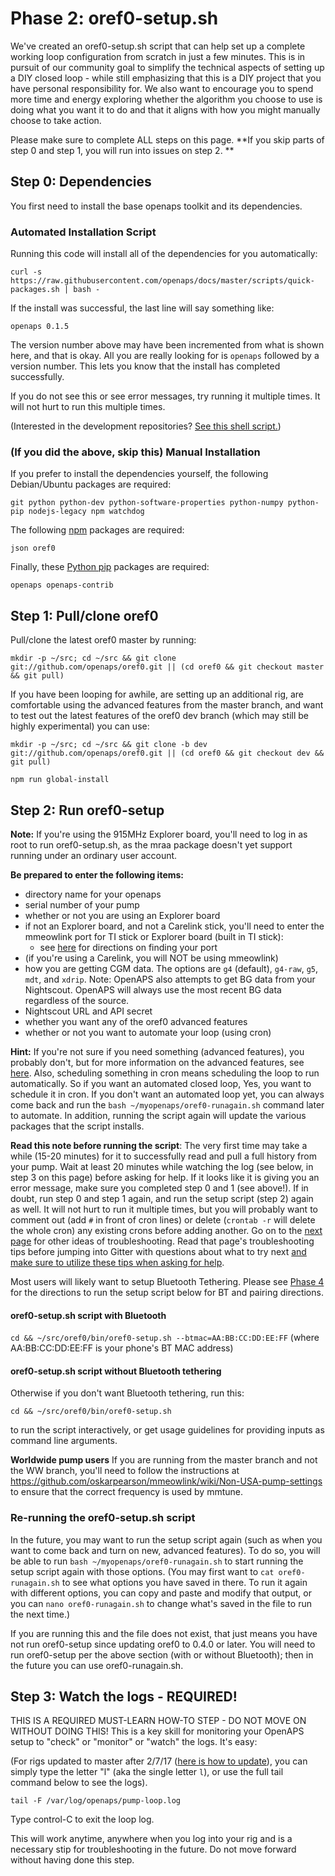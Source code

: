 # Phase 2: oref0-setup.sh

We've created an oref0-setup.sh script that can help set up a complete working loop configuration from scratch in just a few minutes. This is in pursuit of our community goal to simplify the technical aspects of setting up a DIY closed loop - while still emphasizing that this is a DIY project that you have personal responsibility for. We also want to encourage you to spend more time and energy exploring whether the algorithm you choose to use is doing what you want it to do and that it aligns with how you might manually choose to take action.

Please make sure to complete ALL steps on this page. **If you skip parts of step 0 and step 1, you will run into issues on step 2. **

## Step 0: Dependencies

You first need to install the base openaps toolkit and its dependencies.

### Automated Installation Script

Running this code will install all of the dependencies for you automatically:
 
`curl -s https://raw.githubusercontent.com/openaps/docs/master/scripts/quick-packages.sh | bash -`

If the install was successful, the last line will say something like:
    
    openaps 0.1.5  

The version number above may have been incremented from what is shown here, and that is okay. All you are really looking for is `openaps` followed by a version number.  This lets you know that the install has completed successfully.

If you do not see this or see error messages, try running it multiple times. It will not hurt to run this multiple times.

(Interested in the development repositories? [See this shell script.](https://raw.githubusercontent.com/openaps/docs/master/scripts/quick-src.sh))

### (If you did the above, skip this) Manual Installation

If you prefer to install the dependencies yourself, the following Debian/Ubuntu packages are required:

    git python python-dev python-software-properties python-numpy python-pip nodejs-legacy npm watchdog

The following [npm](https://docs.npmjs.com/) packages are required:

    json oref0

Finally, these [Python pip](https://pip.pypa.io/en/stable/) packages are required:

    openaps openaps-contrib

## Step 1: Pull/clone oref0

Pull/clone the latest oref0 master by running:

`mkdir -p ~/src; cd ~/src && git clone git://github.com/openaps/oref0.git || (cd oref0 && git checkout master && git pull)`

If you have been looping for awhile, are setting up an additional rig, are comfortable using the advanced features from the master branch, and want to test out the latest features of the oref0 dev branch (which may still be highly experimental) you can use:

`mkdir -p ~/src; cd ~/src && git clone -b dev git://github.com/openaps/oref0.git || (cd oref0 && git checkout dev && git pull)`

`npm run global-install`

## Step 2: Run oref0-setup

__Note:__ If you're using the 915MHz Explorer board, you'll need to log in as root to run oref0-setup.sh, as the mraa package doesn't yet support running under an ordinary user account. 

**Be prepared to enter the following items:** 
* directory name for your openaps
* serial number of your pump
* whether or not you are using an Explorer board
* if not an Explorer board, and not a Carelink stick, you'll need to enter the mmeowlink port for TI stick or Explorer board (built in TI stick):
    * see [here](https://github.com/oskarpearson/mmeowlink/wiki/Installing-MMeowlink) for directions on finding your port
* (if you're using a Carelink, you will NOT be using mmeowlink)
* how you are getting CGM data.  The options are `g4` (default), `g4-raw`, `g5`, `mdt`, and `xdrip`.  Note:  OpenAPS also attempts to get BG data from your Nightscout.  OpenAPS will always use the most recent BG data regardless of the source.
* Nightscout URL and API secret
* whether you want any of the oref0 advanced features
* whether or not you want to automate your loop (using cron)

**Hint:** If you're not sure if you need something (advanced features), you probably don't, but for more information on the advanced features, see [here](http://openaps.readthedocs.io/en/latest/docs/walkthrough/phase-4/advanced-features.html). Also, scheduling something in cron means scheduling the loop to run automatically. So if you want an automated closed loop, Yes, you want to schedule it in cron. If you don't want an automated loop yet, you can always come back and run the `bash ~/myopenaps/oref0-runagain.sh` command later to automate. In addition, running the script again will update the various packages that the script installs.

**Read this note before running the script**: The very first time may take a while (15-20 minutes) for it to successfully read and pull a full history from your pump. Wait at least 20 minutes while watching the log (see below, in step 3 on this page) before asking for help. If it looks like it is giving you an error message, make sure you completed step 0 and 1 (see above!). If in doubt, run step 0 and step 1 again, and run the setup script (step 2) again as well. It will not hurt to run it multiple times, but you will probably want to comment out (add `#` in front of cron lines) or delete (`crontab -r` will delete the whole cron) any existing crons before adding another. Go on to the [next page](http://openaps.readthedocs.io/en/latest/docs/walkthrough/phase-2/troubleshoot-oref0-setup.html) for other ideas of troubleshooting. Read that page's troubleshooting tips before jumping into Gitter with questions about what to try next [and make sure to utilize these tips when asking for help](https://diyps.org/2017/03/19/tips-for-troubleshooting-diy-diabetes-devices-openaps-or-otherwise/).

Most users will likely want to setup Bluetooth Tethering.  Please see [Phase 4](https://openaps.readthedocs.io/en/latest/docs/walkthrough/phase-4/bluetooth-tethering-edison.html) for the directions to run the setup script below for BT and pairing directions.

#### oref0-setup.sh script with Bluetooth

`cd && ~/src/oref0/bin/oref0-setup.sh --btmac=AA:BB:CC:DD:EE:FF` (where AA:BB:CC:DD:EE:FF is your phone's BT MAC address)

#### oref0-setup.sh script without Bluetooth tethering 

Otherwise if you don't want Bluetooth tethering, run this:

`cd && ~/src/oref0/bin/oref0-setup.sh`

to run the script interactively, or get usage guidelines for providing inputs as command line arguments. 

**Worldwide pump users**
If you are running from the master branch and not the WW branch, you'll need to follow the instructions at https://github.com/oskarpearson/mmeowlink/wiki/Non-USA-pump-settings to ensure that the correct frequency is used by mmtune.

### Re-running the oref0-setup.sh script

In the future, you may want to run the setup script again (such as when you want to come back and turn on new, advanced features). To do so, you will be able to run `bash ~/myopenaps/oref0-runagain.sh` to start running the setup script again with those options. (You may first want to `cat oref0-runagain.sh` to see what options you have saved in there.  To run it again with different options, you can copy and paste and modify that output, or you can `nano oref0-runagain.sh` to change what's saved in the file to run the next time.)

If you are running this and the file does not exist, that just means you have not run oref0-setup since updating oref0 to 0.4.0 or later. You will need to run oref0-setup per the above section (with or without Bluetooth); then in the future you can use oref0-runagain.sh.

## Step 3: Watch the logs - REQUIRED!

THIS IS A REQUIRED MUST-LEARN HOW-TO STEP - DO NOT MOVE ON WITHOUT DOING THIS! This is a key skill for monitoring your OpenAPS setup to "check" or "monitor" or "watch" the logs. It's easy:

(For rigs updated to master after 2/7/17 ([here is how to update](http://openaps.readthedocs.io/en/latest/docs/walkthrough/phase-2/update-your-rig.html)), you can simply type the letter "l" (aka the single letter `l`), or use the full tail command below to see the logs).

`tail -F /var/log/openaps/pump-loop.log`

Type control-C to exit the loop log.

This will work anytime, anywhere when you log into your rig and is a necessary stip for troubleshooting in the future. Do not move forward without having done this step. 
